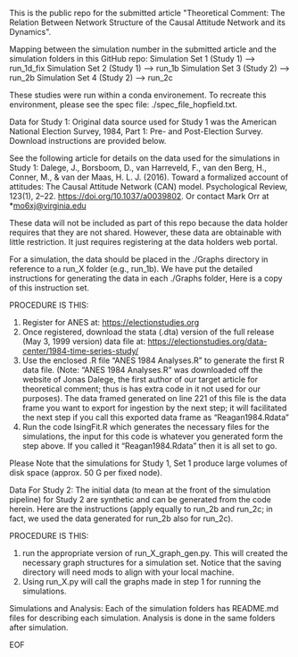 This is the public repo for the submitted article "Theoretical Comment: The Relation Between Network Structure of the Causal Attitude Network and its Dynamics". 

Mapping between the simulation number in the submitted article and the simulation folders in this GitHub repo:
Simulation Set 1 (Study 1) —> run_1d_fix
Simulation Set 2 (Study 1) —> run_1b
Simulation Set 3 (Study 2) —> run_2b
Simulation Set 4 (Study 2) —> run_2c

These studies were run within a conda environement.  To recreate this environment, please see the spec file: ./spec_file_hopfield.txt.

Data for Study 1:
Original data source used for Study 1 was the American National Election Survey, 1984, Part 1: Pre- and Post-Election Survey.  Download instructions are provided below. 

See the following article for details on the data used for the simulations in Study 1:  Dalege, J., Borsboom, D., van Harreveld, F., van den Berg, H., Conner, M., & van der Maas, H. L. J. (2016). Toward a formalized account of attitudes: The Causal Attitude Network (CAN) model. Psychological Review, 123(1), 2–22. https://doi.org/10.1037/a0039802. Or contact Mark Orr at *mo6xj@virginia.edu

These data will not be included as part of this repo because the data holder requires that they are not shared.  However, these data are obtainable with little restriction.  It just requires registering at the data holders web portal.  

For a simulation, the data should be placed in the ./Graphs directory in reference to a run_X folder (e.g., run_1b).   We have put the detailed instructions for generating the data in each ./Graphs folder,  Here is a copy of this instruction set.

PROCEDURE IS THIS:
1. Register for ANES at: https://electionstudies.org
2. Once registered, download the stata (.dta) version of the full release (May 3, 1999 version) data file at:  https://electionstudies.org/data-center/1984-time-series-study/ 
3. Use the enclosed .R file “ANES 1984 Analyses.R” to generate the first R data file. (Note: “ANES 1984 Analyses.R” was downloaded off the website of Jonas Dalege, the first author of our target article for theoretical comment; thus is has extra code in it not used for our purposes).  The data framed generated on line 221 of this file is the data frame you want to export for ingestion by the next step; it will facilitated the next step if you call this exported data frame as “Reagan1984.Rdata”
4. Run the code IsingFit.R which generates the necessary files for the simulations, the input for this code is whatever you generated form the step above.  If you called it “Reagan1984.Rdata” then it is all set to go.

Please Note that the simulations for Study 1, Set 1 produce large volumes of disk space (approx. 50 G per fixed node).

Data For Study 2:
The initial data (to mean at the front of the simulation pipeline) for Study 2 are synthetic and can be generated from the code herein.  Here are the instructions (apply equally to run_2b and run_2c; in fact, we used the data generated for run_2b also for run_2c).

PROCEDURE IS THIS:
1. run the appropriate version of run_X_graph_gen.py.  This will created the necessary graph structures for a simulation set.  Notice that the saving directory will need mods to align with your local machine.
2. Using run_X.py will call the graphs made in step 1 for running the simulations.

Simulations and Analysis:
Each of the simulation folders has README.md files for describing each simulation.  Analysis is done in the same folders after simulation.  


EOF


